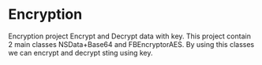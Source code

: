 Encryption
==========
Encryption project Encrypt and Decrypt data with key. 
This project contain 2 main classes NSData+Base64 and FBEncryptorAES. 
By using this classes we can encrypt and decrypt sting using key.
